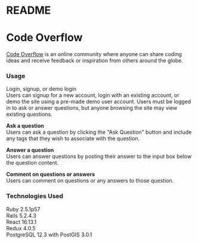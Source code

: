 # README
# Code Overflow
[Code Overflow](https://code-overflow.herokuapp.com/#/) is an online community where anyone can share coding ideas and receive feedback or inspiration from others around the globe. 

### Usage
Login, signup, or demo login  
Users can signup for a new account, login with an existing account, or demo the site using a pre-made demo user account. Users must be logged in to ask or answer questions, but anyone browsing the site may view existing questions. 


**Ask a question**  
Users can ask a question by clicking the "Ask Question" button and include any tags that they wish to associate with the question.


**Answer a question**  
Users can answer questions by posting their answer to the input box below the question content.


**Comment on questions or answers**  
Users can comment on questions or any answers to those question.

### Technologies Used
Ruby 2.5.1p57   
Rails 5.2.4.3  
React 16.13.1  
Redux 4.0.5  
PostgreSQL 12.3 with PostGIS 3.0.1  
